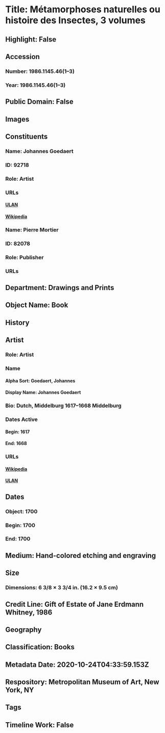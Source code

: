 # Title: Métamorphoses naturelles ou histoire des Insectes, 3 volumes
## Highlight: False
## Accession
### Number: 1986.1145.46(1–3)
### Year: 1986.1145.46(1–3)
## Public Domain: False
## Images
## Constituents
### Name: Johannes Goedaert
### ID: 92718
### Role: Artist
### URLs
#### [ULAN](http://vocab.getty.edu/page/ulan/500029179)
#### [Wikipedia](https://www.wikidata.org/wiki/Q930368)
### Name: Pierre Mortier
### ID: 82078
### Role: Publisher
### URLs
## Department: Drawings and Prints
## Object Name: Book
## History
## Artist
### Role: Artist
### Name
#### Alpha Sort: Goedaert, Johannes
#### Display Name: Johannes Goedaert
### Bio: Dutch, Middelburg 1617–1668 Middelburg
### Dates Active
#### Begin: 1617
#### End: 1668
### URLs
#### [Wikipedia](https://www.wikidata.org/wiki/Q930368)
#### [ULAN](http://vocab.getty.edu/page/ulan/500029179)
## Dates
### Object: 1700
### Begin: 1700
### End: 1700
## Medium: Hand-colored etching and engraving
## Size
### Dimensions: 6 3/8 × 3 3/4 in. (16.2 × 9.5 cm)
## Credit Line: Gift of Estate of Jane Erdmann Whitney, 1986
## Geography
## Classification: Books
## Metadata Date: 2020-10-24T04:33:59.153Z
## Respository: Metropolitan Museum of Art, New York, NY
## Tags
## Timeline Work: False